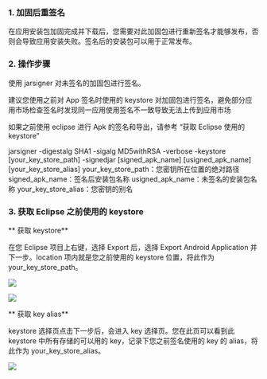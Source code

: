 ### 1. 加固后重签名

在应用安装包加固完成并下载后，您需要对此加固包进行重新签名才能够发布，否则会导致应用安装失败。签名后的安装包可以用于正常发布。

### 2. 操作步骤

使用 jarsigner 对未签名的加固包进行签名。

建议您使用之前对 App 签名时使用的 keystore 对加固包进行签名，避免部分应用市场检查签名时发现同一应用使用签名不一致导致无法上传到应用市场

如果之前使用 eclipse 进行 Apk 的签名和导出，请参考 “获取 Eclipse 使用的 keystore”

jarsigner -digestalg SHA1 -sigalg MD5withRSA -verbose -keystore [your_key_store_path] -signedjar [signed_apk_name] [usigned_apk_name] [your_key_store_alias]
your_key_store_path：您密钥所在位置的绝对路径
signed_apk_name：签名后安装包名称
usigned_apk_name：未签名的安装包名称
your_key_store_alias：您密钥的别名

### 3. 获取 Eclipse 之前使用的 keystore

** 获取 keystore**

在您 Eclipse 项目上右键，选择 Export 后，选择 Export Android Application 并下一步。location 项内就是您之前使用的 keystore 位置，将此作为 your_key_store_path。

![](https://qzonestyle.gtimg.cn/qzone/vas/opensns/res/img/0=export_apk-01.png)

![](https://qzonestyle.gtimg.cn/qzone/vas/opensns/res/img/1=key_store_selection-01.png)

** 获取 key alias**

keystore 选择页点击下一步后，会进入 key 选择页。您在此页可以看到此 keystore 中所有存储的可以用的 key，记录下您之前签名使用的 key 的 alias，将此作为 your_key_store_alias。

![](https://qzonestyle.gtimg.cn/qzone/vas/opensns/res/img/2=key_alias_selection-02.png)
